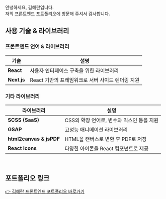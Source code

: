 안녕하세요, 김혜란입니다. <br/>
저의 프론트엔드 포트폴리오에 방문해 주셔서 감사합니다.
<br/>

## 사용 기술 & 라이브러리

### 프론트엔드 언어 & 라이브러리

| 기술 | 설명 |
|------|------|
| **React** | 사용자 인터페이스 구축을 위한 라이브러리 |
| **Next.js** | React 기반의 프레임워크로 서버 사이드 렌더링 지원 |

### 기타 라이브러리

| 라이브러리 | 설명 |
|------------|------|
| **SCSS (SaaS)** | CSS의 확장 언어로, 변수와 믹스인 등을 지원 |
| **GSAP** | 고성능 애니메이션 라이브러리 |
| **html2canvas & jsPDF** | HTML을 캔버스로 변환 후 PDF로 저장 |
| **React Icons** | 다양한 아이콘을 React 컴포넌트로 제공 |

<br/>

## 포트폴리오 링크

[👉 김혜란 프론트엔드 포트폴리오 바로가기](https://hyeran0513.github.io/hr0513-portfolio/)
